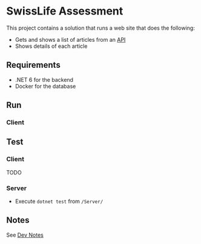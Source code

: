 # SwissLife Assessment

This project contains a solution that runs a web site that does the following:

- Gets and shows a list of articles from an [API](https://api.spaceflightnewsapi.net/v3/documentation#Article)
- Shows details of each article

## Requirements

- .NET 6 for the backend
- Docker for the database

## Run



### Client

## Test

### Client

TODO

### Server

- Execute `dotnet test` from `/Server/`

## Notes

See [Dev Notes](Docs/devNotes.md)